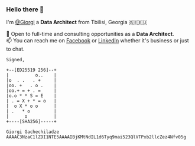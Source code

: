 ### Hello there 👋 
I'm [@Giorgi](https://gach.dev) a **Data Architect** from Tbilisi, Georgia 🇬🇪🇪🇺

🚩 Open to full-time and consulting opportunities as a **Data Architect**.   
📫 You can reach me on [Facebook](https://fb.com/george.gachechiladze) or [LinkedIn](https://www.linkedin.com/in/georgegach/) whether it's business or just to chat. 


```
Signed, 

+--[ED25519 256]--+
|          o..    |
|o  . .   . +     |
|oo. +   . o .    |
|oo.+ = + . =     |
|o.o * * S = E    |
| . = X + * = o   |
|  o X * o o      |
| .   * o         |
|      o          |
+----[SHA256]-----+

Giorgi Gachechiladze
AAAAC3NzaC1lZDI1NTE5AAAAIBjKMtNdIL1d6Tyq9mai523QlVTPxb2llcZez4Nfv05g
```

